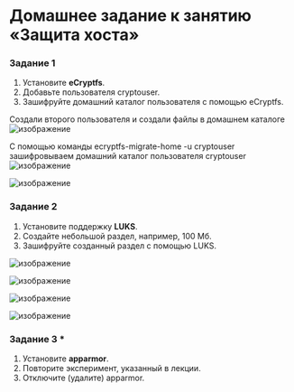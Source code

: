 # Домашнее задание к занятию  «Защита хоста»

### Задание 1

1. Установите **eCryptfs**.
2. Добавьте пользователя cryptouser.
3. Зашифруйте домашний каталог пользователя с помощью eCryptfs.

Создали второго пользователя и создали файлы в домашнем каталоге
![изображение](https://github.com/user-attachments/assets/5b65eab2-21ad-4585-86bf-e5f164abb4d9)

С помощью команды ecryptfs-migrate-home -u cryptouser зашифровываем домашний каталог пользователя cryptouser
![изображение](https://github.com/user-attachments/assets/5562eff7-ae2e-4374-9038-9a0c13d4ab06)

![изображение](https://github.com/user-attachments/assets/bfd90548-69cc-41e5-a3d8-b39a5c474e35)

### Задание 2

1. Установите поддержку **LUKS**.
2. Создайте небольшой раздел, например, 100 Мб.
3. Зашифруйте созданный раздел с помощью LUKS.

![изображение](https://github.com/user-attachments/assets/b2684ba4-25da-4e92-bacf-0ec18f43c59f)

![изображение](https://github.com/user-attachments/assets/e8a8bcc5-9e12-4b42-9739-3755113a564c)

![изображение](https://github.com/user-attachments/assets/2b24983a-2b0c-4ec5-86d8-bd95258a6ffc)

![изображение](https://github.com/user-attachments/assets/aa4823ff-fd7b-420c-94df-b5fb170c777e)

### Задание 3 *

1. Установите **apparmor**.
2. Повторите эксперимент, указанный в лекции.
3. Отключите (удалите) apparmor.

